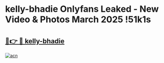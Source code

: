 # kelly-bhadie Onlyfans Leaked - New Video & Photos March 2025 !51k1s

# <h2><a href="https://tq7ryt.iuczelnia.edu.pl?title=kelly-bhadie&ref=51k1s">🔗👉 🔴 kelly-bhadie</a></h2>

[![acn](https://github.com/user-attachments/assets/0f9c940e-d8b0-45ae-aac7-cd30a18b3e1c)](https://tq7ryt.iuczelnia.edu.pl?title=kelly-bhadie&ref=51k1s)

